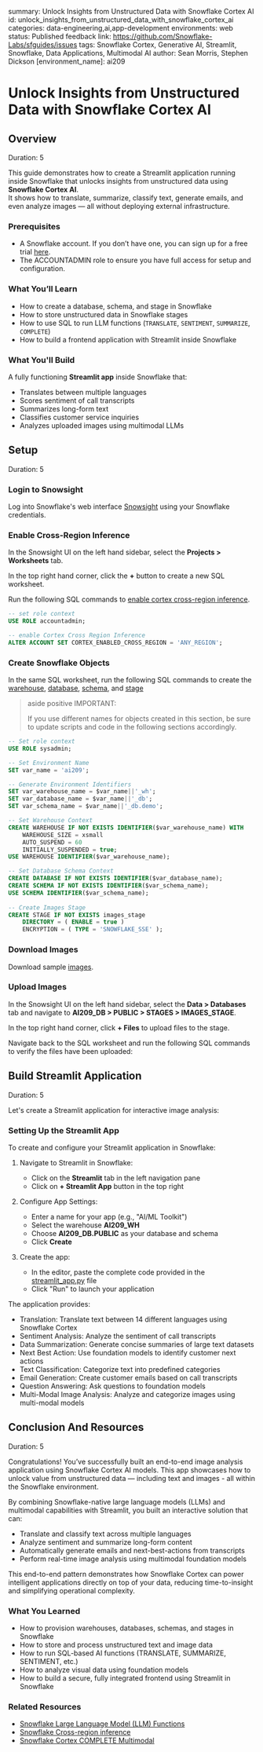 summary: Unlock Insights from Unstructured Data with Snowflake Cortex AI
id: unlock_insights_from_unstructured_data_with_snowflake_cortex_ai
categories: data-engineering,ai,app-development
environments: web
status: Published
feedback link: https://github.com/Snowflake-Labs/sfguides/issues
tags: Snowflake Cortex, Generative AI, Streamlit, Snowflake, Data Applications, Multimodal AI
author: Sean Morris, Stephen Dickson
[environment_name]: ai209

# Unlock Insights from Unstructured Data with Snowflake Cortex AI
<!-- ------------------------ -->
## Overview

Duration: 5

This guide demonstrates how to create a Streamlit application running inside Snowflake that unlocks insights from unstructured data using **Snowflake Cortex AI**.  
It shows how to translate, summarize, classify text, generate emails, and even analyze images — all without deploying external infrastructure.

### Prerequisites
- A Snowflake account. If you don’t have one, you can sign up for a free trial [here](https://signup.snowflake.com/).
- The ACCOUNTADMIN role to ensure you have full access for setup and configuration.

### What You’ll Learn
- How to create a database, schema, and stage in Snowflake
- How to store unstructured data in Snowflake stages
- How to use SQL to run LLM functions (`TRANSLATE`, `SENTIMENT`, `SUMMARIZE`, `COMPLETE`)
- How to build a frontend application with Streamlit inside Snowflake

### What You'll Build
A fully functioning **Streamlit app** inside Snowflake that:
- Translates between multiple languages
- Scores sentiment of call transcripts
- Summarizes long-form text
- Classifies customer service inquiries
- Analyzes uploaded images using multimodal LLMs

<!-- ------------------------ -->
## Setup

Duration: 5

### Login to Snowsight

Log into Snowflake's web interface [Snowsight](https://docs.snowflake.com/en/user-guide/ui-snowsight.html#) using your Snowflake credentials.

### Enable Cross-Region Inference

In the Snowsight UI on the left hand sidebar, select the **Projects > Worksheets** tab.

In the top right hand corner, click the **+** button to create a new SQL worksheet.

Run the following SQL commands to [enable cortex cross-region inference](https://docs.snowflake.com/en/user-guide/snowflake-cortex/cross-region-inference.html).

```sql
-- set role context
USE ROLE accountadmin;

-- enable Cortex Cross Region Inference
ALTER ACCOUNT SET CORTEX_ENABLED_CROSS_REGION = 'ANY_REGION';
```

### Create Snowflake Objects

In the same SQL worksheet, run the following SQL commands to create the [warehouse](https://docs.snowflake.com/en/sql-reference/sql/create-warehouse.html), [database](https://docs.snowflake.com/en/sql-reference/sql/create-database.html), [schema](https://docs.snowflake.com/en/sql-reference/sql/create-schema.html), and [stage](https://docs.snowflake.com/en/sql-reference/sql/create-stage.html)

> aside positive
> IMPORTANT:
> 
> If you use different names for objects created in this section, be sure to update scripts and code in the following sections accordingly.

```sql
-- Set role context
USE ROLE sysadmin;

-- Set Environment Name
SET var_name = 'ai209';

-- Generate Environment Identifiers
SET var_warehouse_name = $var_name||'_wh';
SET var_database_name = $var_name||'_db';
SET var_schema_name = $var_name||'_db.demo';

-- Set Warehouse Context
CREATE WAREHOUSE IF NOT EXISTS IDENTIFIER($var_warehouse_name) WITH
    WAREHOUSE_SIZE = xsmall
    AUTO_SUSPEND = 60
    INITIALLY_SUSPENDED = true;
USE WAREHOUSE IDENTIFIER($var_warehouse_name);

-- Set Database Schema Context
CREATE DATABASE IF NOT EXISTS IDENTIFIER($var_database_name);
CREATE SCHEMA IF NOT EXISTS IDENTIFIER($var_schema_name);
USE SCHEMA IDENTIFIER($var_schema_name);
    
-- Create Images Stage
CREATE STAGE IF NOT EXISTS images_stage
    DIRECTORY = ( ENABLE = true )
    ENCRYPTION = ( TYPE = 'SNOWFLAKE_SSE' );
```

### Download Images

Download sample [images](https://github.com/Snowflake-Labs/sfguide-unlock-insights-from-unstructured-data-with-snowflake-cortex-ai/tree/main/images).

### Upload Images

In the Snowsight UI on the left hand sidebar, select the **Data > Databases** tab and navigate to **AI209_DB > PUBLIC > STAGES > IMAGES_STAGE**.

In the top right hand corner, click **+ Files** to upload files to the stage.

Navigate back to the SQL worksheet and run the following SQL commands to verify the files have been uploaded:

<!-- ------------------------ -->
## Build Streamlit Application

Duration: 5

Let's create a Streamlit application for interactive image analysis:

### Setting Up the Streamlit App

To create and configure your Streamlit application in Snowflake:

1. Navigate to Streamlit in Snowflake:
   * Click on the **Streamlit** tab in the left navigation pane
   * Click on **+ Streamlit App** button in the top right

2. Configure App Settings:
   * Enter a name for your app (e.g., "AI/ML Toolkit")
   * Select the warehouse **AI209_WH**
   * Choose **AI209_DB.PUBLIC** as your database and schema
   * Click **Create**

3. Create the app:
   * In the editor, paste the complete code provided in the [streamlit_app.py](https://github.com/Snowflake-Labs/sfguide-unlock-insights-from-unstructured-data-with-snowflake-cortex-ai/blob/main/streamlit_app.py) file
   * Click "Run" to launch your application

The application provides:
- Translation: Translate text between 14 different languages using Snowflake Cortex
- Sentiment Analysis: Analyze the sentiment of call transcripts
- Data Summarization: Generate concise summaries of large text datasets
- Next Best Action: Use foundation models to identify customer next actions
- Text Classification: Categorize text into predefined categories
- Email Generation: Create customer emails based on call transcripts
- Question Answering: Ask questions to foundation models
- Multi-Modal Image Analysis: Analyze and categorize images using multi-modal models

<!-- ------------------------ -->
## Conclusion And Resources

Duration: 5

Congratulations! You’ve successfully built an end-to-end image analysis application using Snowflake Cortex AI models. This app showcases how to unlock value from unstructured data — including text and images - all within the Snowflake environment.

By combining Snowflake-native large language models (LLMs) and multimodal capabilities with Streamlit, you built an interactive solution that can:
- Translate and classify text across multiple languages
- Analyze sentiment and summarize long-form content
- Automatically generate emails and next-best-actions from transcripts
- Perform real-time image analysis using multimodal foundation models

This end-to-end pattern demonstrates how Snowflake Cortex can power intelligent applications directly on top of your data, reducing time-to-insight and simplifying operational complexity.

### What You Learned
- How to provision warehouses, databases, schemas, and stages in Snowflake
- How to store and process unstructured text and image data
- How to run SQL-based AI functions (TRANSLATE, SUMMARIZE, SENTIMENT, etc.)
- How to analyze visual data using foundation models
- How to build a secure, fully integrated frontend using Streamlit in Snowflake

### Related Resources
- [Snowflake Large Language Model (LLM) Functions](https://docs.snowflake.com/en/user-guide/snowflake-cortex/llm-functions)
- [Snowflake Cross-region inference](https://docs.snowflake.com/en/user-guide/snowflake-cortex/cross-region-inference)
- [Snowflake Cortex COMPLETE Multimodal](https://docs.snowflake.com/en/user-guide/snowflake-cortex/complete-multimodal)
